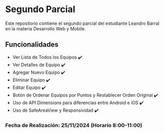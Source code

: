 # Segundo Parcial

Este repositorio contiene el segundo parcial del estudiante Leandro Barral en la materia Desarrollo Web y Mobile.

## Funcionalidades
- Ver Lista de Todos los Equipos ✔️
- Ver Detalles de Equipo ✔️
- Agregar Nuevo Equipo ✔️
- Eliminar Equipo ✔️
- Editar Equipo ✔️
- Botón de Ordenar Equipos por Puntos y Restablecer Orden Original ✔️
- Uso de API Dimensions para diferencias entre Android e iOS ✔️
- Uso de SafeAreaView y Responsividad ✔️

### Fecha de Realización: 25/11/2024 (Horario 8:00-11:00)

